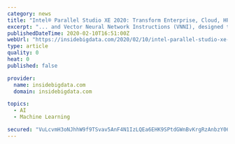```yaml
---
category: news
title: "Intel® Parallel Studio XE 2020: Transform Enterprise, Cloud, HPC & Artificial Intelligence with Faster Parallel Code"
excerpt: "... and Vector Neural Network Instructions (VNNI), designed to accelerate inner convolutional neural network (CNN) loops. Data-centric software applications that help solve critical problems across a range of industries, such as HPC, artificial intelligence (AI) and deep learning, as well as scientific research, demand ever-accelerating ..."
publishedDateTime: 2020-02-10T16:51:00Z
webUrl: "https://insidebigdata.com/2020/02/10/intel-parallel-studio-xe-2020-transform-enterprise-cloud-hpc-artificial-intelligence-with-faster-parallel-code/"
type: article
quality: 0
heat: 0
published: false

provider:
  name: insidebigdata.com
  domain: insidebigdata.com

topics:
  - AI
  - Machine Learning

secured: "VuLcvmH3oNJhhW9f9TSvav5AnF4N1IzLQEa6EHK9SPtdGWnBvKrgRzAnbzY06VyS0YwNV7xye6HshRsTH8+Zd/4olBf5Yar/DSM25FLp9lrh1Cx9EcZJffXHnB4sby/EpOEYvRQk4/GfQK+QnEXVPFCC8Tc+6pAMRue85hvVwQr+B3Br5ZD8aSVmgxOewCqLJUSd30ZnAocY9htLTL58ygwIFgbiMN4PTe6pxNUDXMD7dF+VKhpjwphm1JFoUsFrTWtPcs89a2+2rM6Rlrpgr1r266Ij8TNZUeDdBH1WT4TGfOROzGPbUjsQDE1XFu007SUmNU/wux6N+SYnunujIo3poNFvT/rM6F4a/B5CdT1Xj+q8pu/E973dMALqZGhtPJwVKdQ4egwlKOacrhyZkBk5aAxCXT0UUb50kZVaeBFsuj2kNrf6W/9Fes61KRi+OppUaZOtOTn7wHGOce/i0HJt9JFmSlLXcPNao0IjcaM=;WlH6/GjPshjP+RxCuouSvg=="
---
```



